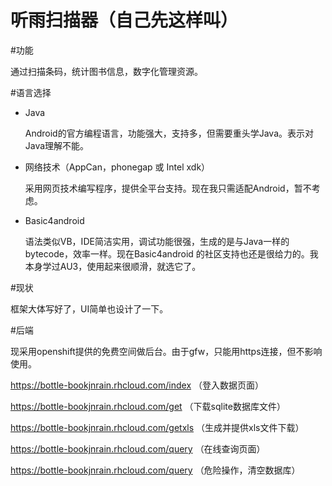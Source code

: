 听雨扫描器（自己先这样叫）
=======

#功能

  通过扫描条码，统计图书信息，数字化管理资源。

#语言选择

+ Java 

  Android的官方编程语言，功能强大，支持多，但需要重头学Java。表示对Java理解不能。

+ 网络技术（AppCan，phonegap 或 Intel xdk）  

  采用网页技术编写程序，提供全平台支持。现在我只需适配Android，暂不考虑。

+ Basic4android  

  语法类似VB，IDE简洁实用，调试功能很强，生成的是与Java一样的bytecode，效率一样。现在Basic4android  的社区支持也还是很给力的。我本身学过AU3，使用起来很顺滑，就选它了。


#现状

  框架大体写好了，UI简单也设计了一下。

#后端

  现采用openshift提供的免费空间做后台。由于gfw，只能用https连接，但不影响使用。

  https://bottle-bookjnrain.rhcloud.com/index （登入数据页面）

  https://bottle-bookjnrain.rhcloud.com/get （下载sqlite数据库文件）

  https://bottle-bookjnrain.rhcloud.com/getxls （生成并提供xls文件下载）

  https://bottle-bookjnrain.rhcloud.com/query （在线查询页面）

  https://bottle-bookjnrain.rhcloud.com/query （危险操作，清空数据库）


  
